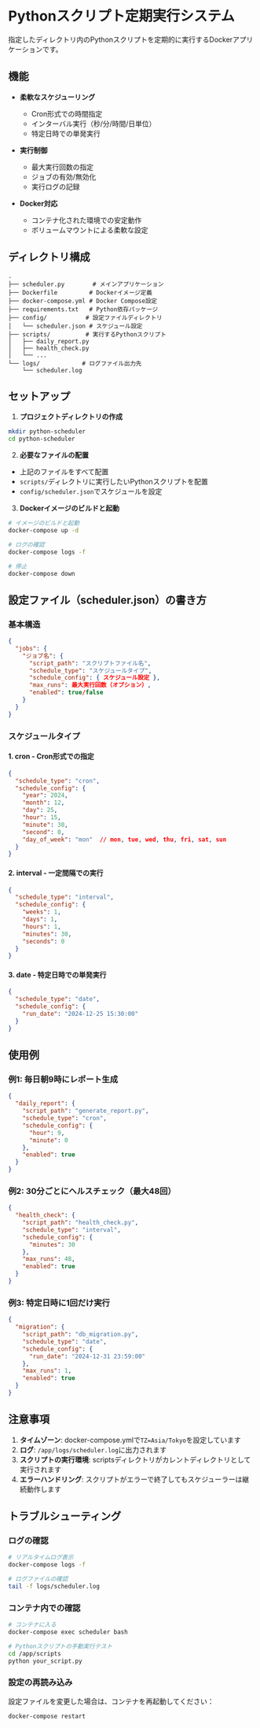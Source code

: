 # Pythonスクリプト定期実行システム

指定したディレクトリ内のPythonスクリプトを定期的に実行するDockerアプリケーションです。

## 機能

- **柔軟なスケジューリング**
  - Cron形式での時間指定
  - インターバル実行（秒/分/時間/日単位）
  - 特定日時での単発実行
  
- **実行制御**
  - 最大実行回数の指定
  - ジョブの有効/無効化
  - 実行ログの記録

- **Docker対応**
  - コンテナ化された環境での安定動作
  - ボリュームマウントによる柔軟な設定

## ディレクトリ構成

```
.
├── scheduler.py        # メインアプリケーション
├── Dockerfile         # Dockerイメージ定義
├── docker-compose.yml # Docker Compose設定
├── requirements.txt   # Python依存パッケージ
├── config/           # 設定ファイルディレクトリ
│   └── scheduler.json # スケジュール設定
├── scripts/          # 実行するPythonスクリプト
│   ├── daily_report.py
│   ├── health_check.py
│   └── ...
└── logs/            # ログファイル出力先
    └── scheduler.log
```

## セットアップ

1. **プロジェクトディレクトリの作成**
```bash
mkdir python-scheduler
cd python-scheduler
```

2. **必要なファイルの配置**
- 上記のファイルをすべて配置
- `scripts/`ディレクトリに実行したいPythonスクリプトを配置
- `config/scheduler.json`でスケジュールを設定

3. **Dockerイメージのビルドと起動**
```bash
# イメージのビルドと起動
docker-compose up -d

# ログの確認
docker-compose logs -f

# 停止
docker-compose down
```

## 設定ファイル（scheduler.json）の書き方

### 基本構造
```json
{
  "jobs": {
    "ジョブ名": {
      "script_path": "スクリプトファイル名",
      "schedule_type": "スケジュールタイプ",
      "schedule_config": { スケジュール設定 },
      "max_runs": 最大実行回数（オプション）,
      "enabled": true/false
    }
  }
}
```

### スケジュールタイプ

#### 1. cron - Cron形式での指定
```json
{
  "schedule_type": "cron",
  "schedule_config": {
    "year": 2024,
    "month": 12,
    "day": 25,
    "hour": 15,
    "minute": 30,
    "second": 0,
    "day_of_week": "mon"  // mon, tue, wed, thu, fri, sat, sun
  }
}
```

#### 2. interval - 一定間隔での実行
```json
{
  "schedule_type": "interval",
  "schedule_config": {
    "weeks": 1,
    "days": 1,
    "hours": 1,
    "minutes": 30,
    "seconds": 0
  }
}
```

#### 3. date - 特定日時での単発実行
```json
{
  "schedule_type": "date",
  "schedule_config": {
    "run_date": "2024-12-25 15:30:00"
  }
}
```

## 使用例

### 例1: 毎日朝9時にレポート生成
```json
{
  "daily_report": {
    "script_path": "generate_report.py",
    "schedule_type": "cron",
    "schedule_config": {
      "hour": 9,
      "minute": 0
    },
    "enabled": true
  }
}
```

### 例2: 30分ごとにヘルスチェック（最大48回）
```json
{
  "health_check": {
    "script_path": "health_check.py",
    "schedule_type": "interval",
    "schedule_config": {
      "minutes": 30
    },
    "max_runs": 48,
    "enabled": true
  }
}
```

### 例3: 特定日時に1回だけ実行
```json
{
  "migration": {
    "script_path": "db_migration.py",
    "schedule_type": "date",
    "schedule_config": {
      "run_date": "2024-12-31 23:59:00"
    },
    "max_runs": 1,
    "enabled": true
  }
}
```

## 注意事項

1. **タイムゾーン**: docker-compose.ymlで`TZ=Asia/Tokyo`を設定しています
2. **ログ**: `/app/logs/scheduler.log`に出力されます
3. **スクリプトの実行環境**: scriptsディレクトリがカレントディレクトリとして実行されます
4. **エラーハンドリング**: スクリプトがエラーで終了してもスケジューラーは継続動作します

## トラブルシューティング

### ログの確認
```bash
# リアルタイムログ表示
docker-compose logs -f

# ログファイルの確認
tail -f logs/scheduler.log
```

### コンテナ内での確認
```bash
# コンテナに入る
docker-compose exec scheduler bash

# Pythonスクリプトの手動実行テスト
cd /app/scripts
python your_script.py
```

### 設定の再読み込み
設定ファイルを変更した場合は、コンテナを再起動してください：
```bash
docker-compose restart
```